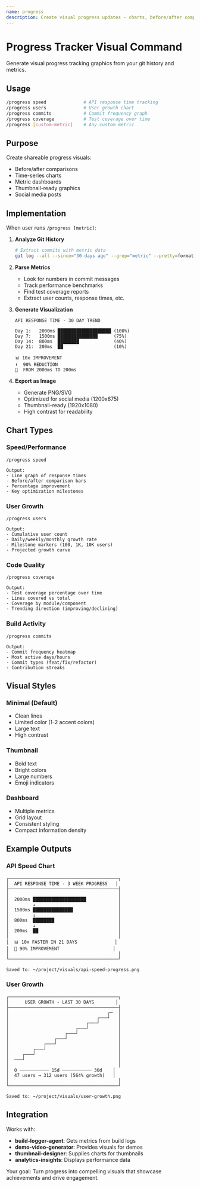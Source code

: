 ```yaml
---
name: progress
description: Create visual progress updates - charts, before/after comparisons, metrics over time
---
```


# Progress Tracker Visual Command

Generate visual progress tracking graphics from your git history and metrics.

## Usage

```bash
/progress speed              # API response time tracking
/progress users              # User growth chart
/progress commits            # Commit frequency graph
/progress coverage           # Test coverage over time
/progress [custom-metric]    # Any custom metric
```

## Purpose

Create shareable progress visuals:
- Before/after comparisons
- Time-series charts
- Metric dashboards
- Thumbnail-ready graphics
- Social media posts

## Implementation

When user runs `/progress [metric]`:

1. **Analyze Git History**
   ```bash
   # Extract commits with metric data
   git log --all --since="30 days ago" --grep="metric" --pretty=format:"%ai|%s"
   ```

2. **Parse Metrics**
   - Look for numbers in commit messages
   - Track performance benchmarks
   - Find test coverage reports
   - Extract user counts, response times, etc.

3. **Generate Visualization**
   ```
   API RESPONSE TIME - 30 DAY TREND

   Day 1:   2000ms ████████████████████ (100%)
   Day 7:   1500ms ███████████████      (75%)
   Day 14:  800ms  ████████             (40%)
   Day 21:  200ms  ██                   (10%)

   📊 10x IMPROVEMENT
   ⬇️  90% REDUCTION
   🚀  FROM 2000ms TO 200ms
   ```

4. **Export as Image**
   - Generate PNG/SVG
   - Optimized for social media (1200x675)
   - Thumbnail-ready (1920x1080)
   - High contrast for readability

## Chart Types

### Speed/Performance
```
/progress speed

Output:
- Line graph of response times
- Before/after comparison bars
- Percentage improvement
- Key optimization milestones
```

### User Growth
```
/progress users

Output:
- Cumulative user count
- Daily/weekly/monthly growth rate
- Milestone markers (100, 1K, 10K users)
- Projected growth curve
```

### Code Quality
```
/progress coverage

Output:
- Test coverage percentage over time
- Lines covered vs total
- Coverage by module/component
- Trending direction (improving/declining)
```

### Build Activity
```
/progress commits

Output:
- Commit frequency heatmap
- Most active days/hours
- Commit types (feat/fix/refactor)
- Contribution streaks
```

## Visual Styles

### Minimal (Default)
- Clean lines
- Limited color (1-2 accent colors)
- Large text
- High contrast

### Thumbnail
- Bold text
- Bright colors
- Large numbers
- Emoji indicators

### Dashboard
- Multiple metrics
- Grid layout
- Consistent styling
- Compact information density

## Example Outputs

### API Speed Chart
```
┌─────────────────────────────────────────┐
│  API RESPONSE TIME - 3 WEEK PROGRESS   │
├─────────────────────────────────────────┤
│                                         │
│  2000ms ████████████████████            │
│         ↓                               │
│  1500ms ███████████████                 │
│         ↓                               │
│  800ms  ████████                        │
│         ↓                               │
│  200ms  ██                              │
│                                         │
│  📊 10x FASTER IN 21 DAYS              │
│  🚀 90% IMPROVEMENT                    │
│                                         │
└─────────────────────────────────────────┘

Saved to: ~/project/visuals/api-speed-progress.png
```

### User Growth
```
┌─────────────────────────────────────────┐
│      USER GROWTH - LAST 30 DAYS        │
├─────────────────────────────────────────┤
│                                     ┌─  │
│                                 ┌───┘   │
│                             ┌───┘       │
│                         ┌───┘           │
│                     ┌───┘               │
│                 ┌───┘                   │
│             ┌───┘                       │
│         ┌───┘                           │
│     ┌───┘                               │
│  ───┘                                   │
│                                         │
│  0 ─────────── 15d ─────────── 30d    │
│  47 users → 312 users (564% growth)   │
│                                         │
└─────────────────────────────────────────┘

Saved to: ~/project/visuals/user-growth.png
```

## Integration

Works with:
- **build-logger-agent**: Gets metrics from build logs
- **demo-video-generator**: Provides visuals for demos
- **thumbnail-designer**: Supplies charts for thumbnails
- **analytics-insights**: Displays performance data

Your goal: Turn progress into compelling visuals that showcase achievements and drive engagement.
